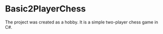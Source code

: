 # Basic2PlayerChess
The project was created as a hobby. It is a simple two-player chess game in C#. 
